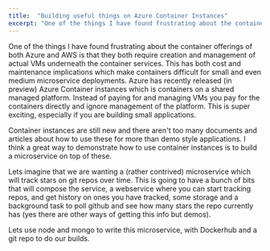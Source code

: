 ```yaml
---
title:  "Building useful things on Azure Container Instances"
excerpt: "One of the things I have found frustrating about the container offerings of both Azure and AWS is that they both require creation and management of actual VMs underneath the container services. his has both cost and maintenance implications which make containers difficult for small and even medium microservice deployments. Azure has recently released Azure Container instances which is containers on a shared managed platform."
---
```


One of the things I have found frustrating about the container offerings of both Azure and AWS is that they both require creation and management of actual VMs underneath the container services. This has both cost and maintenance implications which make containers difficult for small and even medium microservice deployments. Azure has recently released (in preview) Azure Container instances which is containers on a shared managed platform. Instead of paying for and managing VMs you pay for the containers directly and ignore management of the platform. This is super exciting, especially if you are building small applications.

Container instances are still new and there aren't too many documents and articles about how to use these for more than demo style applications. I think a great way to demonstrate how to use container instances is to build a microservice on top of these.

Lets imagine that we are wanting a (rather contrived) microservice which will track stars on git repos over time. This is going to have a bunch of bits that will compose the service, a webservice where you can start tracking repos, and get history on ones you have tracked, some storage and a background task to poll github and see how many stars the repo currently has (yes there are other ways of getting this info but demos).

Lets use node and mongo to write this microservice, with Dockerhub and a git repo to do our builds. 